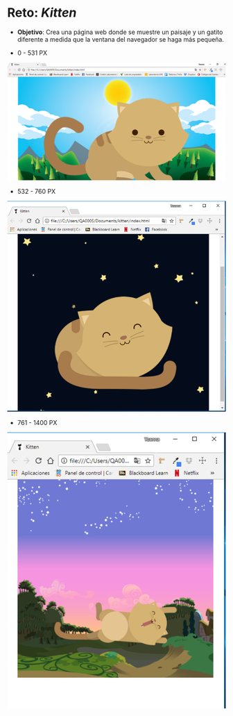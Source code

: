 # Reto: _Kitten_
* **Objetivo**:
Crea una página web donde se muestre un paisaje y un gatito diferente a medida que la ventana del navegador se haga más pequeña.

* 0 - 531 PX


![](assets/img/531-readme.png)



* 532 - 760 PX


![](assets/img/760-readme.png)



* 761 - 1400 PX


![](assets/img/1400-readme.png)
